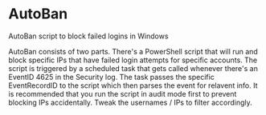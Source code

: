 # AutoBan
AutoBan script to block failed logins in Windows

AutoBan consists of two parts. There's a PowerShell script that will run and block specific IPs that have failed login attempts for specific accounts. The script is triggered by a scheduled task that gets called whenever there's an EventID 4625 in the Security log. The task passes the specific EventRecordID to the script which then parses the event for relavent info.
It is recommended that you run the script in audit mode first to prevent blocking IPs accidentally. Tweak the usernames / IPs to filter accordingly.
